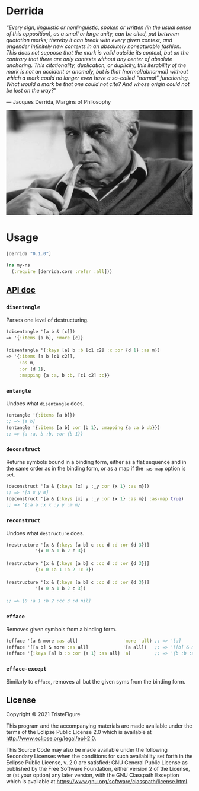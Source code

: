 # Derrida

*“Every sign, linguistic or nonlinguistic, spoken or written (in the usual sense of this opposition), as a small or large unity, can be cited, put between quotation marks; thereby it can break with every given context, and engender infinitely new contexts in an absolutely nonsaturable fashion. This does not suppose that the mark is valid outside its context, but on the contrary that there are only contexts without any center of absolute anchoring. This citationality, duplication, or duplicity, this iterability of the mark is not an accident or anomaly, but is that (normal/abnormal) without which a mark could no longer even have a so-called “normal” functioning. What would a mark be that one could not cite? And whose origin could not be lost on the way?”*

― Jacques Derrida, Margins of Philosophy

<p align="center">
  <img src="https://raw.githubusercontent.com/TristeFigure/derrida/master/doc/derrida.webp">
</p>

# Usage

```clojure
[derrida "0.1.0"]
```


```clojure
(ns my-ns
  (:require [derrida.core :refer :all]))
```

## [API doc](https://tristefigure.github.io/derrida/index.html)

### `disentangle`

Parses one level of destructuring.

```clojure
(disentangle '[a b & [c]])
=> '{:items [a b], :more [c]}

(disentangle '{:keys [a] b :b [c1 c2] :c :or {d 1} :as m})
=> '{:items [a b [c1 c2]],
     :as m,
     :or {d 1},
     :mapping {a :a, b :b, [c1 c2] :c}}
```

### `entangle`

Undoes what `disentangle` does.

```clojure
(entangle '{:items [a b]})
;; => [a b]
(entangle '{:items [a b] :or {b 1}, :mapping {a :a b :b}})
;; => {a :a, b :b, :or {b 1}}
```

### `deconstruct`

Returns symbols bound in a binding form, either as a flat sequence and in the same order as in the binding form, or as a map if the `:as-map` option is set.

```clojure
(deconstruct '[a & {:keys [x] y :_y :or {x 1} :as m}])
;; => '[a x y m]
(deconstruct '[a & {:keys [x] y :_y :or {x 1} :as m}] :as-map true)
;; => '{:a a :x x :y y :m m}
```

### `reconstruct`

Undoes what `destructure` does.

```clojure
(restructure '[x & {:keys [a b] c :cc d :d :or {d 3}}]
           '{x 0 a 1 b 2 c 3})

(restructure '[x & {:keys [a b] c :cc d :d :or {d 3}}]
           {:x 0 :a 1 :b 2 :c 3})

(restructure '[x & {:keys [a b] c :cc d :d :or {d 3}}]
           '[x 0 a 1 b 2 c 3])

;; => [0 :a 1 :b 2 :cc 3 :d nil]
```

### `efface`
Removes given symbols from a binding form.

```clojure
(efface '[a & more :as all]                 'more 'all) ;; => '[a]
(efface '[[a b] & more :as all]             '[a all])   ;; => '[[b] & more]
(efface '{:keys [a] b :b :or {a 1} :as all} 'a)         ;; => '{b :b :as all}
```

### `efface-except`

Similarly to `efface`, removes all but the given syms from the binding form.


## License

Copyright © 2021 TristeFigure

This program and the accompanying materials are made available under the
terms of the Eclipse Public License 2.0 which is available at
http://www.eclipse.org/legal/epl-2.0.

This Source Code may also be made available under the following Secondary
Licenses when the conditions for such availability set forth in the Eclipse
Public License, v. 2.0 are satisfied: GNU General Public License as published by
the Free Software Foundation, either version 2 of the License, or (at your
option) any later version, with the GNU Classpath Exception which is available
at https://www.gnu.org/software/classpath/license.html.
